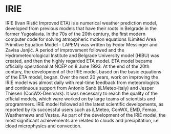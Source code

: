 # IRIE
IRIE (Ivan Ristić Improved ETA) is a numerical weather prediction model, developed from previous models that have their roots in Belgrade in the former Yugoslavia. In the 70s of the 20th century, the first modern computer code for solving atmospheric motion equations (Limited Area Primitive Equation Model - LAPEM) was written by Fedor Messinger and Zavisa Janjić. A period of improvement followed and the Hydrometeorological Institute and Belgrade University model (HIBU) was created, and then the highly regarded ETA model. ETA model became officially operational at NCEP on 8 June 1993.
At the end of the 20th century, the development of the IRIE model, based on the basic equations of the ETA model, began. Over the next 20 years, work on improving the IRIE model was almost daily with real-time feedback from meteorologists and continuous support from Antonio Sanò (iLMeteo-Italy) and Jesper Thiesen (ConWX-Denmark).
It was necessary to reach the quality of the official models, which were worked on by large teams of scientists and programmers. IRIE model followed all the latest scientific developments, as reported by its successful users such as iLMeteo, ConWX, EMD, Femax, Weathernews and Vestas. As part of the development of the IRIE model, the most significant achievements are related to clouds and precipitation, i.e. cloud microphysics and convection.
